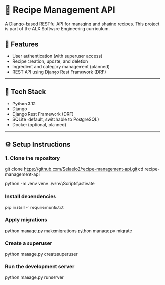 # 🥘 Recipe Management API

A Django-based RESTful API for managing and sharing recipes. This project is part of the ALX Software Engineering curriculum.

## 🚀 Features

- User authentication (with superuser access)
- Recipe creation, update, and deletion
- Ingredient and category management (planned)
- REST API using Django Rest Framework (DRF)

---

## 🧰 Tech Stack

- Python 3.12
- Django
- Django Rest Framework (DRF)
- SQLite (default, switchable to PostgreSQL)
- Docker (optional, planned)

---

## ⚙️ Setup Instructions

### 1. Clone the repository

git clone https://github.com/Selaelo2/recipe-management-api.git
cd recipe-management-api

python -m venv venv
.\venv\Scripts\activate

 ### Install dependencies
pip install -r requirements.txt

### Apply migrations

python manage.py makemigrations
python manage.py migrate

### Create a superuser
python manage.py createsuperuser

### Run the development server
python manage.py runserver





